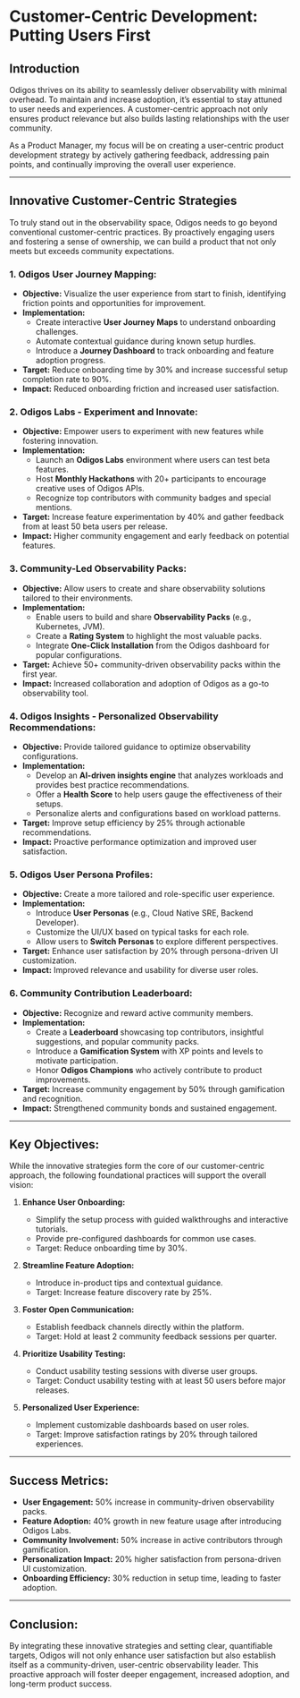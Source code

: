 # **Customer-Centric Development: Putting Users First**  

## **Introduction**  
Odigos thrives on its ability to seamlessly deliver observability with minimal overhead. To maintain and increase adoption, it’s essential to stay attuned to user needs and experiences. A customer-centric approach not only ensures product relevance but also builds lasting relationships with the user community.  

As a Product Manager, my focus will be on creating a user-centric product development strategy by actively gathering feedback, addressing pain points, and continually improving the overall user experience.  

---

## **Innovative Customer-Centric Strategies**  
To truly stand out in the observability space, Odigos needs to go beyond conventional customer-centric practices. By proactively engaging users and fostering a sense of ownership, we can build a product that not only meets but exceeds community expectations.  

### **1. Odigos User Journey Mapping:**  
- **Objective:** Visualize the user experience from start to finish, identifying friction points and opportunities for improvement.  
- **Implementation:**  
  - Create interactive **User Journey Maps** to understand onboarding challenges.  
  - Automate contextual guidance during known setup hurdles.  
  - Introduce a **Journey Dashboard** to track onboarding and feature adoption progress.  
- **Target:** Reduce onboarding time by 30% and increase successful setup completion rate to 90%.  
- **Impact:** Reduced onboarding friction and increased user satisfaction.  

### **2. Odigos Labs - Experiment and Innovate:**  
- **Objective:** Empower users to experiment with new features while fostering innovation.  
- **Implementation:**  
  - Launch an **Odigos Labs** environment where users can test beta features.  
  - Host **Monthly Hackathons** with 20+ participants to encourage creative uses of Odigos APIs.  
  - Recognize top contributors with community badges and special mentions.  
- **Target:** Increase feature experimentation by 40% and gather feedback from at least 50 beta users per release.  
- **Impact:** Higher community engagement and early feedback on potential features.  

### **3. Community-Led Observability Packs:**  
- **Objective:** Allow users to create and share observability solutions tailored to their environments.  
- **Implementation:**  
  - Enable users to build and share **Observability Packs** (e.g., Kubernetes, JVM).  
  - Create a **Rating System** to highlight the most valuable packs.  
  - Integrate **One-Click Installation** from the Odigos dashboard for popular configurations.  
- **Target:** Achieve 50+ community-driven observability packs within the first year.  
- **Impact:** Increased collaboration and adoption of Odigos as a go-to observability tool.  

### **4. Odigos Insights - Personalized Observability Recommendations:**  
- **Objective:** Provide tailored guidance to optimize observability configurations.  
- **Implementation:**  
  - Develop an **AI-driven insights engine** that analyzes workloads and provides best practice recommendations.  
  - Offer a **Health Score** to help users gauge the effectiveness of their setups.  
  - Personalize alerts and configurations based on workload patterns.  
- **Target:** Improve setup efficiency by 25% through actionable recommendations.  
- **Impact:** Proactive performance optimization and improved user satisfaction.  

### **5. Odigos User Persona Profiles:**  
- **Objective:** Create a more tailored and role-specific user experience.  
- **Implementation:**  
  - Introduce **User Personas** (e.g., Cloud Native SRE, Backend Developer).  
  - Customize the UI/UX based on typical tasks for each role.  
  - Allow users to **Switch Personas** to explore different perspectives.  
- **Target:** Enhance user satisfaction by 20% through persona-driven UI customization.  
- **Impact:** Improved relevance and usability for diverse user roles.  

### **6. Community Contribution Leaderboard:**  
- **Objective:** Recognize and reward active community members.  
- **Implementation:**  
  - Create a **Leaderboard** showcasing top contributors, insightful suggestions, and popular community packs.  
  - Introduce a **Gamification System** with XP points and levels to motivate participation.  
  - Honor **Odigos Champions** who actively contribute to product improvements.  
- **Target:** Increase community engagement by 50% through gamification and recognition.  
- **Impact:** Strengthened community bonds and sustained engagement.  

---

## **Key Objectives:**  
While the innovative strategies form the core of our customer-centric approach, the following foundational practices will support the overall vision:  

1. **Enhance User Onboarding:**  
   - Simplify the setup process with guided walkthroughs and interactive tutorials.  
   - Provide pre-configured dashboards for common use cases.  
   - Target: Reduce onboarding time by 30%.  

2. **Streamline Feature Adoption:**  
   - Introduce in-product tips and contextual guidance.  
   - Target: Increase feature discovery rate by 25%.  

3. **Foster Open Communication:**  
   - Establish feedback channels directly within the platform.  
   - Target: Hold at least 2 community feedback sessions per quarter.  

4. **Prioritize Usability Testing:**  
   - Conduct usability testing sessions with diverse user groups.  
   - Target: Conduct usability testing with at least 50 users before major releases.  

5. **Personalized User Experience:**  
   - Implement customizable dashboards based on user roles.  
   - Target: Improve satisfaction ratings by 20% through tailored experiences.  

---

## **Success Metrics:**  
- **User Engagement:** 50% increase in community-driven observability packs.  
- **Feature Adoption:** 40% growth in new feature usage after introducing Odigos Labs.  
- **Community Involvement:** 50% increase in active contributors through gamification.  
- **Personalization Impact:** 20% higher satisfaction from persona-driven UI customization.  
- **Onboarding Efficiency:** 30% reduction in setup time, leading to faster adoption.  

---

## **Conclusion:**  
By integrating these innovative strategies and setting clear, quantifiable targets, Odigos will not only enhance user satisfaction but also establish itself as a community-driven, user-centric observability leader. This proactive approach will foster deeper engagement, increased adoption, and long-term product success.  


